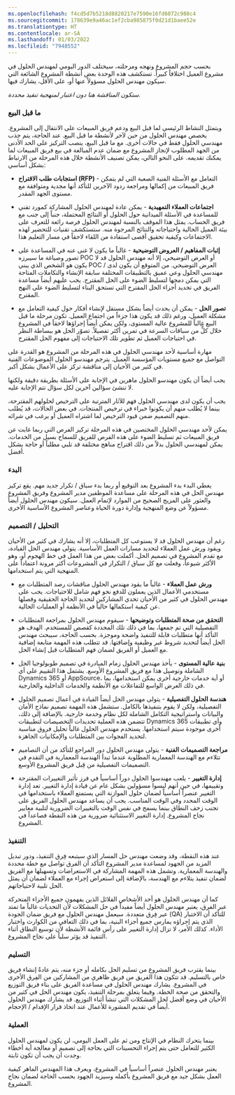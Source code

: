 ```yaml
---
ms.openlocfilehash: f4cd5d7b5218d8820217e7590e16fd6072c988c4
ms.sourcegitcommit: 178639e9a46ac1ef2cba985875f0d21d1baee52e
ms.translationtype: HT
ms.contentlocale: ar-SA
ms.lasthandoff: 01/03/2022
ms.locfileid: "7948552"
---
```

بحسب حجم المشروع ونهجه ومرحلته، سيختلف الدور اليومي لمهندس الحلول في مشروع العميل اختلافاً كبيراً. تستكشف هذه الوحدة بعض أنشطة المشروع الشائعة التي سيكون مهندس الحلول مسؤولاً عنها أو، على الأقل، يشارك فيها. 

*ستكون المناقشة هنا دون اعتبار لمنهجية تنفيذ محددة.*

### <a name="presales"></a>ما قبل البيع 

ويتمثل النشاط الرئيسي لما قبل البيع ودعم فريق المبيعات على الانتقال إلى المشروع. يخصص مهندس الحلول من حين لآخر لأنشطة ما قبل البيع. عند الحاجة، يتم جذب مهندسي الحلول فقط في حالات أخرى.
مع ما قبل البيع، ينصب التركيز على الحد الأدنى من الجهد المطلوب لإنجاز المشروع مع ضمان عدم المبالغة في بيع فريق المبيعات لما يمكنك تقديمه. على النحو التالي، يمكن تصنيف الأنشطة خلال هذه المرحلة من الارتباط بشكل أساسي:

-   **استجابات طلب الاقتراح (RFP)** - التعامل مع الأسئلة الفنية الصعبة التي لم يتمكن فريق المبيعات من إكمالها ومراجعة ردود الآخرين للتأكد أنها مجدية ومتوافقة مع مستوى الجهد المقدر.

-   **اجتماعات العملاء التمهيدية** - يمكن عادة لمهندس الحلول المشاركة كمورد تقني للمساعدة في الأسئلة الميدانية حول الحلول أو النتائج المحتملة، جنباً إلى جنب مع فريق الحساب. يمثل هذا الموقف بالنسبة لمهندس الحلول فرصة رائعة للتعرف على بيئة العميل الحالية واحتياجاته والنتائج المرجوة منه.
    ستستكشف تقنيات للتحضير لهذه الاجتماعات وكيفية تحقيق أقصى استفادة من اللقاء لاحقاً في مسار التعليم هذا.

-   **إثبات المفاهيم / العروض التوضيحية** - غالباً ما يكون لا غنى عنه في المساعدة على تصور وصياغة ما سيبرزه POC أو العرض التوضيحي، إلا أنه مهندس الحلول قد لا يكون هو الشخص الذي يبني POC / العرض التوضيحي. من المتوقع أن يكون لدى مهندسي الحلول وعي عميق بالتطبيقات المختلفة سابقة الإنشاء والتكاملات المتاحة التي يمكن دمجها لتسليط الضوء على الحل المقترح. يجب عليهم أيضاً مساعدة الفريق في تحديد أجزاء الحل المقترح التي تستحق البناء لتسليط الضوء على النهج المقترح.

-   **تصور الحل** - يمكن أن يحدث أيضاً بشكل مستقل لإنشاء أفكار حول كيفية التعامل مع مشكلة العميل، ورغم ذلك قد يكون هذا جزءاً من اجتماع العميل. تكون مرحلة ما قبل البيع غالباً للمشروع عالية المستوى، ولكن يمكن أيضاً إجراؤها لاحقاً في المشروع خلال كلٍّ من سباقات السرعة في تمرين أكثر تفصيلاً.
    تصوّر الحل هو ببساطة النظر في احتياجات العميل ثم تطوير تلك الاحتياجات إلى مفهوم الحل المقترح.

مهارة أساسية لأحد مهندسي الحلول في هذه المرحلة من المشروع هو القدرة على التواصل مع جميع مستويات المؤسسة العميل.
يترجم مهندسو الحلول الموضوعات الفنية في كثير من الأحيان إلى مناقشة تركز على الأعمال بشكل أكبر.

يجب أيضاً أن يكون مهندسو الحلول ماهرين في الإجابة على الأسئلة بطريقة دقيقة ولكنها لا تنشئ سؤالين آخرين لكل سؤال تتم الإجابة عليه.

يجب أن يكون لدى مهندسي الحلول فهم للآثار المترتبة على الترخيص لحلولهم المقترحة، بينما لا يُطلب منهم أن يكونوا خبراء في ترخيص المنتجات. في بعض الحالات، قد يُطلب منهم التصميم ضمن قيود الترخيص لما اشتراه العميل أو يرغب في شرائه.

يمكن لأحد مهندسي الحلول المختصين في هذه المرحلة تركيز الفرص التي ربما غابت عن فريق المبيعات ثم تسليط الضوء على هذه الفرص للفريق للسماح بسيل من الخدمات. يمكن لمهندسي الحلول بدلاً من ذلك اقتراح مناهج مختلفة قد تلبي مطلباً أو حاجة بشكل أفضل.

### <a name="initiation"></a>البدء

يغطي البدء بدء المشروع بعد التوقيع أو ربما بدء سباق / تكرار جديد مهم. يقع تركيز مهندس الحل في هذه المرحلة على مساعدة الموظفين مدير المشروع وفريق المشروع والعثور على المزيج الصحيح من الموارد لإتمام العمل. سيكون مهندس الحلول أيضاً مسؤولاً عن وضع المنهجية وإدارة دورة الحياة وعناصر المشروع الأساسية الأخرى.

### <a name="analysisdesign"></a>التحليل / التصميم

رغم أن مهندس الحلول قد لا يستوعب كل المتطلبات، إلا أنه يشارك في كثير من الأحيان ويقود ورش عمل العملاء لتحديد مسارات العمل الأساسية. يتولى مهندس الحل القيادة، مع تقدم المشروع في تصميم الحل. أكملت بعض من هذا العمل في خط الهجوم أو، وهو الأكثر شيوعاً، وفعلت مع كل سباق / التكرار في المشروعات أكثر مرونة اعتماداً على المنهجية التي يتم استخدامها.

-   **ورش عمل العملاء** - غالباً ما يقود مهندس الحلول مناقشات رصد المتطلبات مع مستخدمي الأعمال الذين يعملون للدفع نحو فهم شامل للاحتياجات. يجب على مهندس الحلول في كثير من الأحيان تحدي المشاركين لتحديد الحاجة الحقيقية وفصلها عن كيفية استكمالها حالياً في الأنظمة أو العمليات الحالية.

-   **التحقق من صحة المتطلبات وتوضيحها** - سيقوم مهندس الحلول بمراجعة المتطلبات التفصيلية التي تم جمعها، بما في ذلك تلك المحددة كقصص للمستخدم. الهدف هو التأكد أنها متطلبات قابلة للتنفيذ واضحة وموجزة. بحسب الحاجة، سيبحث مهندس الحل أيضاً لتحديد شروط غير وظيفية وإضافتها. قد تتطلب هذه المهمة متابعة إضافية مع العميل أو الفريق لضمان فهم المتطلبات قبل إنشاء الحل.

-   **بنية عالية المستوى** - يأخذ مهندس الحلول زمام المبادرة في تصميم طوبولوجيا الحل الشاملة وتوصيل هذا مع فريق المشروع الأوسع. يشتمل هذا التقييم على أي Dynamics 365 أو AppSource، أو أية خدمات خارجية أخرى يمكن استخدامها، بما في ذلك العرض الواسع للتفاعلات مع الأنظمة والخدمات الداخلية والخارجية.

-   **هندسة الحلول التفصيلية** - يتولى مهندس الحل أيضاً القيادة في أعمال تصميم الحلول التفصيلية، ولكن لا يقوم بتنفيذها بالكامل.
    ستشمل هذه المهمة تصميم نماذج الأمان والبيانات واستراتيجية التكامل الشاملة لكل نظام وخدمة خارجية. بالإضافة إلى ذلك، تتضمن هذه العملية تحديدات التخصيصات لتطبيقات Dynamics 365 وأي تطبيقات أخرى موجودة سيتم استخدامها.
    يستخدم مهندس الحلول غالباً تحليل فروق مناسبة لتحديد الفجوات بين المتطلبات والإمكانيات الجاهزة.
    
-   **مراجعة التصميمات الفنية** - يتولى مهندس الحلول دور المراجع للتأكد من أن التصاميم تتلاءم مع الهندسة المعمارية المطلوبة عندما تبدأ الهندسة المعمارية في التقدم في التصميمات التفصيلية من قِبل فريق المشروع الأوسع.

-   **إدارة التغيير** - يلعب مهندسوا الحلول دوراً أساسياً في فرز تأثير التغييرات المقترحة وتقييمها، في حين أنهم ليسوا مسؤولين بشكل عام عن قيادة إدارة التغيير. تعد إدارة التغيير عنصراً أساسياً لضمان حلول الموازنة التي يستمتع العملاء باستخدامها في الوقت المحدد وفي الوقت المناسب. يجب أن يساعد مهندس الحلول الفريق على تجنب زحف النطاق بينما يسمح في نفس الوقت بالتغييرات الضرورية لتلبية معايير نجاح المشروع. إدارة التغيير الاستثنائية ضرورية من هذه النقطة فصاعداً في المشروع.

### <a name="implementation"></a>التنفيذ 

عند هذه النقطة، وقد وضعت مهندس حل المسار الذي سيتبعه فِرق التنفيذ، ودور تبديل المزيد من الجهود لمساعدة مدير المشروع التأكد أن الفرق تواصل مع خطة محددة والهندسة المعمارية. وتشمل هذه المهمة المشاركة في الاستعراضات وتسهيلها مع الفريق لضمان تنفيذ يتلاءم مع الهندسة، بالإضافة إلى استعراض إجراء مع العملاء لضمان أن يمثل الحل تلبية لاحتياجاتهم.

كما أن مهندس الحلول هو أحد الأشخاص القلائل الذين يفهمون جميع الأجزاء المتحركة عبر الفرق، يعتبر مهندس الحلول أيضاً مفيداً في حل المشكلات لأن التحديات غالباً ما تمتد عبر فِرق متعددة.
سيعمل مهندس الحلول مع فريق ضمان الجودة (QA) للتأكد أن الاختبار الذي يتم إجراؤه يمارس جميع أجزاء البنية، بما في ذلك التعافي من الكوارث واختبار الأداء. كذلك الأمر، لا تزال إدارة التغيير على رأس قائمة الأنشطة لأن توسيع النطاق أثناء التنفيذ قد يؤثر سلباً على نجاح المشروع.

### <a name="delivery"></a>التسليم

بينما يقترب فريق المشروع من تسليم الحل بكامله أو جزء منه، يتم عادةً إنشاء فريق خاص بالتسليم. قد تتكون هذا الفريق من فريق ظاهري من المشاركين من الفِرق الأخرى في المشروع. يشارك مهندس الحلول في مساعدة الفريق على بناء فريق التوزيع والتحقق من صحة الخطة. وفيما يتعلق بمرحلة التنفيذ، يكون مهندس الحل في كثير من الأحيان في وضع أفضل لحل المشكلات التي تنشأ أثناء التوزيع. قد يشارك مهندس الحلول أيضاً في تقديم المشورة للأعمال عند اتخاذ قرار الإقدام / الإحجام.

### <a name="operation"></a>العملية

بينما يتحرك النظام في الإنتاج ومن ثم على العمل اليومي، لن يكون لمهندس الحلول الكثير للتعامل حتى يتم إجراء التحسينات التي بحاجة إلى تصميم أو معالجة أية أخطاء وجدت أن يجب أن تكون ثابتة.

يعتبر مهندس الحلول عنصراً أساسياً في المشروع، ويعرف هذا المهندس الماهر كيفية العمل بشكل جيد مع فريق المشروع بأكمله وسيزيد الجهود بحسب الحاجة لضمان نجاح المشروع.

